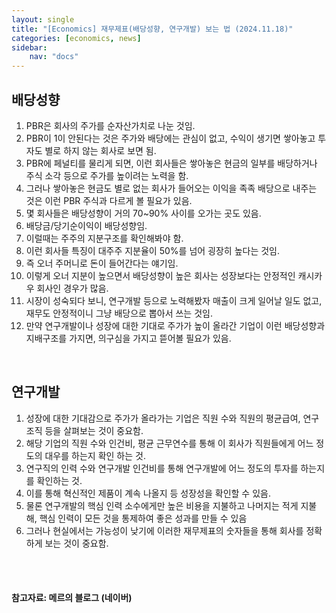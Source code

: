 ```yaml
---
layout: single
title: "[Economics] 재무제표(배당성향, 연구개발) 보는 법 (2024.11.18)"
categories: [economics, news]
sidebar:
    nav: "docs"
---
```


## 배당성향
1. PBR은 회사의 주가를 순자산가치로 나눈 것임.
1. PBR이 1이 안된다는 것은 주가와 배당에는 관심이 없고, 수익이 생기면 쌓아놓고 투자도 별로 하지 않는 회사로 보면 됨.
1. PBR에 페널티를 물리게 되면, 이런 회사들은 쌓아놓은 현금의 일부를 배당하거나 주식 소각 등으로 주가를 높이려는 노력을 함.
1. 그러나 쌓아놓은 현금도 별로 없는 회사가 들어오는 이익을 족족 배당으로 내주는 것은 이런 PBR 주식과 다르게 볼 필요가 있음.
1. 몇 회사들은 배당성향이 거의 70~90% 사이를 오가는 곳도 있음.
1. 배당금/당기순이익이 배당성향임.
1. 이럴때는 주주의 지분구조를 확인해봐야 함.
1. 이런 회사들 특징이 대주주 지분율이 50%를 넘어 굉장히 높다는 것임.
1. 즉 오너 주머니로 돈이 들어간다는 얘기임.
1. 이렇게 오너 지분이 높으면서 배당성향이 높은 회사는 성장보다는 안정적인 캐시카우 회사인 경우가 많음.
1. 시장이 성숙되다 보니, 연구개발 등으로 노력해봤자 매출이 크게 일어날 일도 없고, 재무도 안정적이니 그냥 배당으로 뽑아서 쓰는 것임.
1. 만약 연구개발이나 성장에 대한 기대로 주가가 높이 올라간 기업이 이런 배당성향과 지배구조를 가지면, 의구심을 가지고 뜯어볼 필요가 있음.

<br/>

## 연구개발
1. 성장에 대한 기대감으로 주가가 올라가는 기업은 직원 수와 직원의 평균급여, 연구조직 등을 살펴보는 것이 중요함.
1. 해당 기업의 직원 수와 인건비, 평균 근무연수를 통해 이 회사가 직원들에게 어느 정도의 대우를 하는지 확인 하는 것.
1. 연구직의 인력 수와 연구개발 인건비를 통해 연구개발에 어느 정도의 투자를 하는지를 확인하는 것.
1. 이를 통해 혁신적인 제품이 계속 나올지 등 성장성을 확인할 수 있음.
1. 물론 연구개발의 핵심 인력 소수에게만 높은 비용을 지불하고 나머지는 적게 지불해, 핵심 인력이 모든 것을 통제하여 좋은 성과를 만들 수 있음
1. 그러나 현실에서는 가능성이 낮기에 이러한 재무제표의 숫자들을 통해 회사를 정확하게 보는 것이 중요함.



<br/>
<br/>

#### 참고자료: 메르의 블로그 (네이버) 